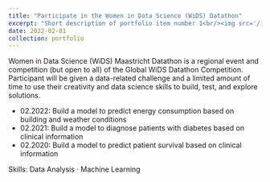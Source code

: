 ```yaml
---
title: "Participate in the Women in Data Science (WiDS) Datathon"
excerpt: "Short description of portfolio item number 1<br/><img src='/images/500x300.png'>"
date: 2022-02-01
collection: portfolio
---
```

Women in Data Science (WiDS) Maastricht Datathon is a regional event and competition (but open to all) of the Global WiDS Datathon Competition.
Participant will be given a data-related challenge and a limited amount of time to use their creativity and data science skills to build, test, and explore solutions. 

- 02.2022: Build a model to predict energy consumption based on building and weather conditions
- 02.2021: Build a model to diagnose patients with diabetes based on clinical information
- 02.2020: Build a model to predict patient survival based on clinical information

Skills: Data Analysis · Machine Learning
